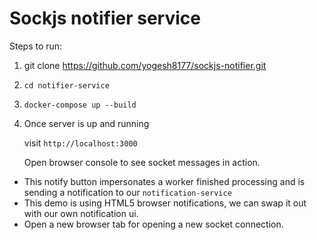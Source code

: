 # Sockjs notifier service

Steps to run:

1. git clone https://github.com/yogesh8177/sockjs-notifier.git

2. `cd notifier-service`

3. `docker-compose up --build`

4. Once server is up and running

    visit `http://localhost:3000`

    Open browser console to see socket messages in action.


- This notify button impersonates a worker finished processing and is sending a notification to our `notification-service`
- This demo is using HTML5 browser notifications, we can swap it out with our own notification ui.</li>
- Open a new browser tab for opening a new socket connection.</li>
